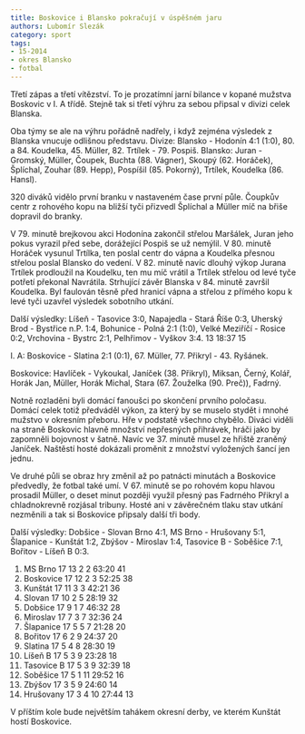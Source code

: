 ```yaml
---
title: Boskovice i Blansko pokračují v úspěšném jaru
authors: Lubomír Slezák
category: sport
tags: 
- 15-2014 
- okres Blansko
- fotbal
---
```


Třetí zápas a třetí vítězství. To je prozatímní jarní bilance v kopané mužstva Boskovic v I. A třídě. Stejně tak si třetí výhru za sebou připsal v divizi celek Blanska.

Oba týmy se ale na výhru pořádně nadřely, i když zejména výsledek z Blanska vnucuje odlišnou představu.
Divize: Blansko - Hodonín 4:1 (1:0), 80. a 84. Koudelka, 45. Müller, 82. Trtílek - 79. Pospiš.
Blansko: Juran - Gromský, Müller, Čoupek, Buchta (88. Vágner), Skoupý (62. Horáček), Šplíchal, Zouhar (89. Hepp), Pospíšil (85. Pokorný), Trtílek, Koudelka (86. Hansl).

320 diváků vidělo první branku v nastaveném čase první půle. Čoupkův centr z rohového kopu na bližší tyči přizvedl Šplíchal a Müller míč na břiše dopravil do branky.

V 79. minutě brejkovou akci Hodonína zakončil střelou Maršálek, Juran jeho pokus vyrazil před sebe, dorážející Pospiš se už nemýlil. V 80. minutě Horáček vysunul Trtílka, ten poslal centr do vápna a Koudelka přesnou střelou poslal Blansko do vedení. V 82. minutě navíc dlouhý výkop Jurana Trtílek prodloužil na Koudelku, ten mu míč vrátil a Trtílek střelou od levé tyče potřetí překonal Navrátila. Strhující závěr Blanska v 84. minutě završil Koudelka. Byl faulován těsně před hranicí vápna a střelou z přímého kopu k levé tyči uzavřel výsledek sobotního utkání.

Další výsledky: Líšeň - Tasovice 3:0, Napajedla - Stará Říše 0:3, Uherský Brod - Bystřice n.P. 1:4, Bohunice - Polná 2:1 (1:0), Velké Meziříčí - Rosice 0:2, Vrchovina - Bystrc 2:1, Pelhřimov - Vyškov 3:4.
13 	18:37 	15

I. A: Boskovice - Slatina 2:1 (0:1), 67. Müller, 77. Přikryl - 43. Ryšánek.

Boskovice: Havlíček - Vykoukal, Janíček (38. Přikryl), Miksan, Černý, Kolář, Horák Jan, Müller, Horák Michal, Stara (67. Žouželka (90. Preč)), Fadrný.

Notně rozladěni byli domácí fanoušci po skončení prvního poločasu. Domácí celek totiž předváděl výkon, za který by se muselo stydět i mnohé mužstvo v okresním přeboru. Hře v podstatě všechno chybělo. Diváci viděli na straně Boskovic hlavně množství nepřesných přihrávek, hráči jako by zapomněli bojovnost v šatně. Navíc ve 37. minutě musel ze hřiště zraněný Janíček. Naštěstí hosté dokázali proměnit z množství vyložených šancí jen jednu.

Ve druhé půli se obraz hry změnil až po patnácti minutách a Boskovice předvedly, že fotbal také umí. V 67. minutě se po rohovém kopu hlavou prosadil Müller, o deset minut později využil přesný pas Fadrného Přikryl a chladnokrevně rozjásal tribuny. Hosté ani v závěrečném tlaku stav utkání nezměnili a tak si Boskovice připsaly další tři body.

Další výsledky: Dobšice - Slovan Brno 4:1, MS Brno - Hrušovany 5:1, Šlapanice - Kunštát 1:2, Zbýšov - Miroslav 1:4, Tasovice B - Soběšice 7:1, Bořitov - Líšeň B 0:3.

1. MS Brno 	17 13 2 2 	63:20 	41
2. Boskovice 	17 12 2 3 	52:25 	38
3. Kunštát 	17 11 3 3 	42:21 	36
4. Slovan 	17 10 2 5 	28:19 	32
5. Dobšice 	17 9 1 7 	46:32 	28
6. Miroslav 	17 7 3 7 	32:36 	24
7. Šlapanice 	17 5 5 7 	21:28 	20
8. Bořitov 	17 6 2 9 	24:37 	20
9. Slatina 	17 5 4 8 	28:30 	19
10. Líšeň B 	17 5 3 9 	23:28 	18
11. Tasovice B 	17 5 3 9 	32:39 	18
12. Soběšice 	17 5 1 11 	29:52 	16
13. Zbýšov 	17 3 5 9 	24:60 	14
14. Hrušovany 	17 3 4 10 	27:44 	13

V příštím kole bude největším tahákem okresní derby, ve kterém Kunštát hostí Boskovice.
